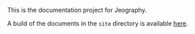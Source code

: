 This is the documentation project for Jeography.

A build of the documents in the `site` directory is available
[here](http://jaryard.com/projects/jeography/).
